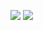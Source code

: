 ![](https://img.shields.io/badge/python-3.8.3-orange) ![](https://img.shields.io/badge/discord.py-1.4.1-brightgreen)
